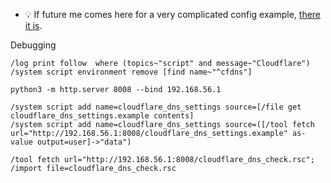 * :bulb: If future me comes here for a very complicated config example, [there it is](https://github.com/cheretbe/notes/blob/master/mikrotik/README.md#complicated-config-example).


Debugging
```
/log print follow  where (topics~"script" and message~"Cloudflare")
/system script environment remove [find name~"^cfdns"]

python3 -m http.server 8008 --bind 192.168.56.1

/system script add name=cloudflare_dns_settings source=[/file get cloudflare_dns_settings.example contents]
/system script add name=cloudflare_dns_settings source=([/tool fetch url="http://192.168.56.1:8008/cloudflare_dns_settings.example" as-value output=user]->"data")

/tool fetch url="http://192.168.56.1:8008/cloudflare_dns_check.rsc"; /import file=cloudflare_dns_check.rsc
```
